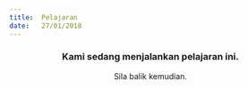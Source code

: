```yaml
---
title:  Pelajaran
date:   27/01/2018
---
```


### <center>Kami sedang menjalankan pelajaran ini.</center>
<center>Sila balik kemudian.</center>